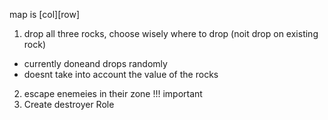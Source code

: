 map is [col][row]


1. drop all three rocks, choose wisely where to drop (noit drop on existing rock)
 - currently doneand drops randomly
 - doesnt take into account the value of the rocks
2. escape enemeies in their zone !!! important
3. Create destroyer Role